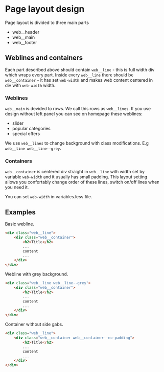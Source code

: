 # Page layout design
Page layout is divided to three main parts
- web__header
- web__main
- web__footer

## Weblines and containers
Each part described above should contain `web__line` - this is full width div which wraps every part.
Inside every `web__line` there should be `web__container` - it has set `web-width` and makes web content centered in div with `web-width` width.

### Weblines
`web__main` is devided to rows. We call this rows as `web__lines`. If you use design without left panel you can see on homepage these weblines:
- slider
- popular categories
- special offers

We use `web__lines` to change background with class modifications. E.g `web__line web__line--grey`.

### Containers
`web__container` is centered div straight in `web__line` with width set by variable `web-width` and it usually has small padding. This layout setting allows you confortably change order of these lines, switch on/off lines when you need it.

You can set `web-width` in variables.less file.

## Examples
Basic webline.

```html
<div class="web__line">
    <div class="web__container">
        <h2>Title</h2>
        ...
        content
        ...
    </div>
</div>
```

Webline with grey background.

```html
<div class="web__line web__line--grey">
    <div class="web__container">
        <h2>Title</h2>
        ...
        content
        ...
    </div>
</div>
```

Container without side gabs.

```html
<div class="web__line">
    <div class="web__container web__container--no-padding">
        <h2>Title</h2>
        ...
        content
        ...
    </div>
</div>
```
